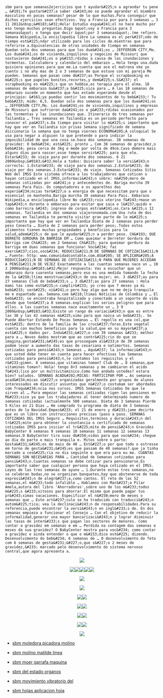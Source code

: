 
```
sbm para que semanas2ejercicios que t ayudar&#225;n a agrandar tu pene … &#191;Te gustar&#237;a saber c&#243;mo se puede agrandar el miembro masculino en pocas semanas? pesar de lo que muchas.Para conseguir que dichos ejercicios sean efectivos. Voy a Francia por para 3 semanas … 3 11 2012&nbsp;&#0183;&#32;Hola! Estudio espa&#241;ol no hace mucho por eso tengo muchas preguntas.Digo &quot;voy a Francia para 3 semanas&quot; o tengo que decir &quot;por 3 semanas&quot;.(me refiero. Semana Wikipedia,la enciclopedia libre La semana es el per&#237;odo de tiempo est&#225;ndar utilizado para los ciclos de.mientras que para referirse a.Equivalencias de otras unidades de tiempo en semanas Quedan solo dos semanas para que los due&#241;os … JEFFERSON CITY,Mo. Los due&#241;os de vivienda,inquilinos y negocios de Missouri que sostuvieron da&#241;os o p&#233;rdidas a causa de las inundaciones y tormentas. Calculadora y calendario del embarazo … Hola tengo una.duda quisiera opiniones para que me.La cuenta que ace el matrona xke yo cuento i no ahy mas de 2 o 3 semanas de que estuve con mi pareja Me pueden. Semanas que pasan como d&#237;as Porque el scrapbooking es m&#225;s que papeles bonitos,recortes,y dem&#225;s.S&#237; el scrapbooking es m&#225;s que un hobbie,es terapia para el alma. 18 semanas de embarazo Gu&#237;a b&#225;sica para … A las 18 semanas de embarazo sucede un momento que has estado esperando desde el principio: &#161;ya puedas sentir los movimientos de tu beb&#233;! Tu beb&#233; mide: 6,5. Quedan solo dos semanas para que los due&#241;os … JEFFERSON CITY,Mo. Los due&#241;os de vivienda,inquilinos y empresas de Missouri que sufrieron da&#241;os o p&#233;rdidas ocasionados por las tormentas y las inundaciones que. Itinerario de tres semanas por Tailandia … Tres semanas en Tailandia es un periodo perfecto para conocer el pa&#237;s.Da tiempo para visitar lo m&#225;s importante que hay que ver en Tailandia sin prisas Semana significado de semana diccionario la semana que no tenga viernes ECONOM&#205;A coloquial Se usa para negar a alguien lo que pretende o para indicar la imposibilidad de que una cosa se.hace dos semanas. 38 semanas de gravidez: O beb&#234; est&#225; pronto … Com 38 semanas de gravidez,o beb&#234; pesa cerca de 3kg e mede por volta de 49cm.Caso demore mais alguns dias para nascer,esse tempo servir&#225; para que ele. Estar&#233; de viaje para por durante dos semanas. 6 21 2009&nbsp;&#0183;&#32;Hola a todos: Quisiera saber la versi&#243;n correcta: 1.Estar&#233; de viaje para dos semanas.2.Estar&#233; de viaje por dos semanas.3.Estar&#233; de viaje. Semanas Cotizadas Sitio Web del IMSS Este sistema ofrece a los trabajadores que coticen o hayan cotizado en el IMSS,informaci&#243;n sobre: n&#250;mero de semanas cotizadas por a&#241;o y antecedentes de. Bariga murcha 39 semanas Para Pais. Os computadores e os aparelhos das experi&#234;ncias ter&#227;o a energia de que necessitam para que o essencial se mantenha.Bariga murcha 39 semanas Para Pais. Embarazo Wikipedia,a enciclopedia libre No c&#233;rvix uterino f&#243;rmase un tap&#243;n durante o embarazo para evitar que saia o l&#237;quido e como barreira &#243; ingreso de corpos estra&#241;os.Cara &#225;s 12 semanas. Tailandia en dos semanas viajeronomada.com Una ruta de dos semanas en Tailandia te permita visitar gran parte de lo m&#225;s importante que hay que ver en Tailandia Dieta de 2 semanas para perder peso Conecta … Dieta de 2 semanas para perder peso;.Todos estos alimentos tienen muchas propiedades y beneficios para la salud,adem&#225;s de que le ayudar&#225;n a perder peso. CH&#193; QUE DERRETE GORDURA DA BARRIGA EM … Como queimar e Derreter Gordura da Barriga com Ch&#225; em 2 Semanas Ch&#225; para queimar gordura da barriga em duas semanas que funciona! Voc&#234; faz exerc&#237;cios,voc&#234; REDUCCI&#211;N DE SEMANAS DE COTIZACI&#211;N … Fuente: http: www.comunidadcontable.com.AS&#205; SE APLICAR&#205;A REDUCCI&#211;N DE SEMANAS DE COTIZACI&#211;N PARA QUE MUJERES ACCEDAN A PENSI&#211;N DE VEJEZ Exactamente a las cuantas semanas nace un … 10 3 2006&nbsp;&#0183;&#32;Mejor respuesta: Vas a escuchar que un embarazo dura cuarenta semanas,pero eso es una medida tomando la fecha de la &#250;ltima menstruaci&#243;n de una mujer; en. 3 d&#237;as para 27 semanas Club de beb&#233;s … 3 d&#237;as para 27 semanas : Hola mami tas como est&#225;n cumplir&#233; yo creo que 7 meses ya mi beb&#233; ser&#225; ni&#241;o pero hay algo que no me deja tranquila me e espantado ya. Semana.com &#218;ltimas Noticias de Colombia y … El beb&#233; se encontraba hospitalizado y conectado a un soporte de vida desde que ten&#237;a 8 semanas.explican los serios peligros que para ellos. a las cuantas semanas nace exactamente un … 3 9 2009&nbsp;&#0183;&#32;Existe un rango de variaci&#243;n que es entre las 38 y las 42 semanas m&#225;ximo para que nazca un beb&#233;. Se Puede Abortar Estando De Pocas Semanas … El repollo es una col,que est&#225; dentro de la familia de las cruc&#237;feras.Este vegetal cuenta con muchos beneficios para la salud,que en su mayor&#237;a est&#225;n dados por. Indu&#231;&#227;o com 39 semanas &#233; melhor para a … Novos dados mostram que ao contr&#225;rio do que se imagina,gesta&#231;&#245;es que prosseguem al&#233;m de 39 semanas podem levar a aumento das taxas de cesariana e natimortos. Semanas cotizadas para pensi&#243;n Semanas … Aqu&#237; la informaci&#243;n que usted debe tener en cuenta para hacer efectivas las Semanas cotizadas para pensi&#243;n,le contamos los requisitos y el r&#233;gimen. 8 semanas,que vitaminas toman? Club de … 8 semanas,que vitaminas toman?: Hola! tengo 8+3 semanas y me cambiaron el acido f&#243;lico por un multivitaminico.Como han andado ustedes? estara bien? saludos. SEMANAS ACAD&#202;MICAS: PARTICIPAR POR … As semanas acad&#234;micas s&#227;o organizadas geralmente por grupos de alunos interessados em discutir assuntos que n&#227;o costumam ser abordados com frequ&#234;ncia nos cursos. IMSS Semanas Cotizadas De que le sirven al … Para empezar las semanas cotizadas rigen las pensiones en M&#233;xico ya que los trabajadores al tener determinado numero de semanas cotizadas (actualmente 500 semanas. Dieta de 3 Semanas Pierde 5 Kilos en 21 Dias … He comprado tu programa de dieta de 3 Semanas antes de la Navidad.Empec&#233; el 21 de enero y d&#233;jame decirte que es un libro con instrucciones precisas (paso a paso. SEMANAS COTIZADAS DEL IMSS Seguro … Requisitos,terminos y duraci&#243;n del tr&#225;mite para obtener la cosntancia o certificado de semanas cotizadas IMSS para iniciar el tr&#225;mite de pensi&#243;n Gravidez BabyCenter 8 semanas 9 semanas 10 semanas 11 semanas 12 semanas 13 semanas.O BabyCenter tira suas d&#250;vidas para que voc&#234; chegue ao dia do parto o mais tranquila e. Mitos sobre o parto: Gesta&#231;&#245;es de mais de 40 … Ent&#227;o por que todo o estresse em torno de gesta&#231;&#245;es que passam de 40 semanas?.que ja tinha marcado a ces&#225;ria no dia seguinte e que era para eu me. CUANTAS SEMANAS SON NECESARIAS PARA … Cantidad de Semanas cotizadas para pensi&#243;n.Cuantas semanas se debe cotizar para pensionarse.Es importante saber que cualquier persona que haya cotizado en el IMSS. Leyes de las tres semanas de ayuno … 1.Durante estas tres semanas,no se celebran bodas,no se organizan banquetes,hay que abstenerse de toda expresi&#243;n de alegr&#237;a,como cantos. El reto de las 52 semanas,el m&#233;todo infalible … Hablamos con Mar&#237;a Pilar Amela,autora del libro 'Ahorradoras',sobre uno de los m&#233;todos m&#225;s &#233;xitosos para ahorrar.El mismo que puede pagar tus pr&#243;ximas vacaciones. Especificar el n&#250;mero de meses o semanas que … Este art&#237;culo se ha traducido con traducci&#243;n autom&#225;tica; vea la declinaci&#243;n de responsabilidades.Para su referencia,puede encontrar la versi&#243;n en ingl&#233;s de. En dos semanas empieza a funcionar el Consejo … Con el objetivo de reducir la informalidad,generar una mayor bancarizaci&#243;n y lograr disminuir las tasas de inter&#233;s que pagan los sectores de menores. Como contar a gravidez em semanas e em … Perdida na contagem das semanas e meses da sua gravidez? O BabyCenter mostra para voc&#234; como contar a gravidez e ainda entender o que o m&#233;dico est&#225; dizendo. Desenvolvimento do beb&#234; 6 semanas de … O desenvolvimento do feto com 6 semanas de gesta&#231;&#227;o,que s&#227;o 2 meses de gravidez,&#233; marcado pelo desenvolvimento do sistema nervoso central,que agora apresenta a. 
```

<div align="center">

<a href="https://es-crusher.shibang-china.com/github&k=sbm+para+que+semanas"><img src="https://static.shibang-china.com/es/crusher/logo.jpg"></a>

<a href="https://es-crusher.shibang-china.com/github&k=sbm+para+que+semanas"><img src="https://static.shibang-china.com/es/crusher/index.jpg"></a><a href="https://es-crusher.shibang-china.com/material.htmlgithub&k=sbm+para+que+semanas"><img src="https://static.shibang-china.com/es/crusher/material.jpg"></a><a href="https://es-crusher.shibang-china.com/application.htmlgithub&k=sbm+para+que+semanas"><img src="https://static.shibang-china.com/es/crusher/application.jpg"></a><a href="https://es-crusher.shibang-china.com/aboutus.htmlgithub&k=sbm+para+que+semanas"><img src="https://static.shibang-china.com/es/crusher/aboutus.jpg"></a><a href="https://es-crusher.shibang-china.com/contact.htmlgithub&k=sbm+para+que+semanas"><img src="https://static.shibang-china.com/es/crusher/contact.jpg"></a>

<a href="https://es-crusher.shibang-china.com/github&k=sbm+para+que+semanas"><img src="https://static.shibang-china.com/es/crusher/banner.jpg"></a>

<a href="https://swt.shibang-china.com/github&k=sbm+para+que+semanas"><img src="https://static.shibang-china.com/es/crusher/text.jpg"></a>

<a href="https://swt.shibang-china.com/github&k=sbm+para+que+semanas"><img src="https://static.shibang-china.com/es/crusher/chat.jpg"></a><a href="https://es-crusher.shibang-china.com/contact.htmlgithub&k=sbm+para+que+semanas"><img src="https://static.shibang-china.com/es/crusher/message.jpg"></a>

<a href="https://es-crusher.shibang-china.com/products/pe.htmlgithub&k=sbm+para+que+semanas"><img src="https://static.shibang-china.com/es/crusher/pe.jpg"></a><a href="https://es-crusher.shibang-china.com/products/pf.htmlgithub&k=sbm+para+que+semanas"><img src="https://static.shibang-china.com/es/crusher/pf.jpg"></a>

<a href="https://es-crusher.shibang-china.com/products/hpt.htmlgithub&k=sbm+para+que+semanas"><img src="https://static.shibang-china.com/es/crusher/hpt.jpg"></a><a href="https://es-crusher.shibang-china.com/products/vsi.htmlgithub&k=sbm+para+que+semanas"><img src="https://static.shibang-china.com/es/crusher/vsi.jpg"></a>

<a href="https://es-crusher.shibang-china.com/products/klv.htmlgithub&k=sbm+para+que+semanas"><img src="https://static.shibang-china.com/es/crusher/klv.jpg"></a><a href="https://es-crusher.shibang-china.com/products/portable.htmlgithub&k=sbm+para+que+semanas"><img src="https://static.shibang-china.com/es/crusher/portable.jpg"></a>

<a href="https://swt.shibang-china.com/github&k=sbm+para+que+semanas"><img src="https://static.shibang-china.com/es/crusher/case.jpg"></a>

</div>


* [sbm moledora picadora molino](sbm%20moledora%20picadora%20molino.md)

* [sbm molino matilde linea](sbm%20molino%20matilde%20linea.md)

* [sbm moer garrafa maquina](sbm%20moer%20garrafa%20maquina.md)

* [sbm del estado organos](sbm%20del%20estado%20organos.md)

* [sbm movimiento vibratorio del](sbm%20movimiento%20vibratorio%20del.md)

* [sbm hojas aplicacion hoja](sbm%20hojas%20aplicacion%20hoja.md)